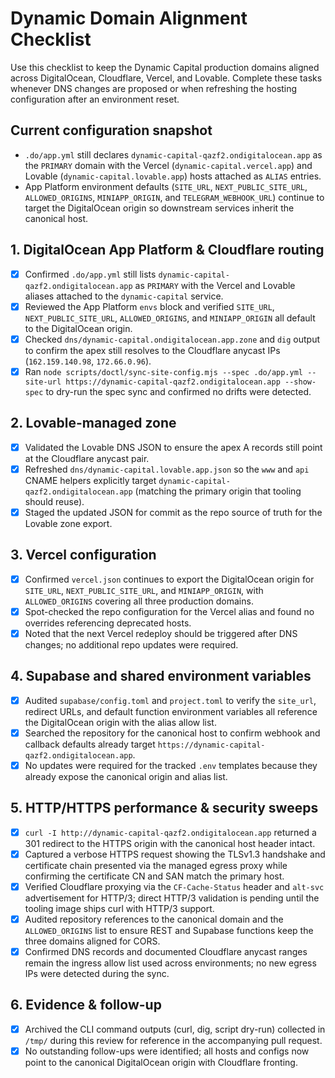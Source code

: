 # Dynamic Domain Alignment Checklist

Use this checklist to keep the Dynamic Capital production domains aligned across
DigitalOcean, Cloudflare, Vercel, and Lovable. Complete these tasks whenever DNS
changes are proposed or when refreshing the hosting configuration after an
environment reset.

## Current configuration snapshot

- `.do/app.yml` still declares `dynamic-capital-qazf2.ondigitalocean.app` as the
  `PRIMARY` domain with the Vercel (`dynamic-capital.vercel.app`) and Lovable
  (`dynamic-capital.lovable.app`) hosts attached as `ALIAS` entries.
- App Platform environment defaults (`SITE_URL`, `NEXT_PUBLIC_SITE_URL`,
  `ALLOWED_ORIGINS`, `MINIAPP_ORIGIN`, and `TELEGRAM_WEBHOOK_URL`) continue to
  target the DigitalOcean origin so downstream services inherit the canonical
  host.

## 1. DigitalOcean App Platform & Cloudflare routing

- [x] Confirmed `.do/app.yml` still lists
      `dynamic-capital-qazf2.ondigitalocean.app` as `PRIMARY` with the Vercel
      and Lovable aliases attached to the `dynamic-capital` service.
- [x] Reviewed the App Platform `envs` block and verified `SITE_URL`,
      `NEXT_PUBLIC_SITE_URL`, `ALLOWED_ORIGINS`, and `MINIAPP_ORIGIN` all
      default to the DigitalOcean origin.
- [x] Checked `dns/dynamic-capital.ondigitalocean.app.zone` and `dig` output to
      confirm the apex still resolves to the Cloudflare anycast IPs
      (`162.159.140.98`, `172.66.0.96`).
- [x] Ran
      `node scripts/doctl/sync-site-config.mjs --spec .do/app.yml --site-url https://dynamic-capital-qazf2.ondigitalocean.app --show-spec`
      to dry-run the spec sync and confirmed no drifts were detected.

## 2. Lovable-managed zone

- [x] Validated the Lovable DNS JSON to ensure the apex A records still point at
      the Cloudflare anycast pair.
- [x] Refreshed `dns/dynamic-capital.lovable.app.json` so the `www` and `api`
      CNAME helpers explicitly target `dynamic-capital-qazf2.ondigitalocean.app`
      (matching the primary origin that tooling should reuse).
- [x] Staged the updated JSON for commit as the repo source of truth for the
      Lovable zone export.

## 3. Vercel configuration

- [x] Confirmed `vercel.json` continues to export the DigitalOcean origin for
      `SITE_URL`, `NEXT_PUBLIC_SITE_URL`, and `MINIAPP_ORIGIN`, with
      `ALLOWED_ORIGINS` covering all three production domains.
- [x] Spot-checked the repo configuration for the Vercel alias and found no
      overrides referencing deprecated hosts.
- [x] Noted that the next Vercel redeploy should be triggered after DNS changes;
      no additional repo updates were required.

## 4. Supabase and shared environment variables

- [x] Audited `supabase/config.toml` and `project.toml` to verify the
      `site_url`, redirect URLs, and default function environment variables all
      reference the DigitalOcean origin with the alias allow list.
- [x] Searched the repository for the canonical host to confirm webhook and
      callback defaults already target
      `https://dynamic-capital-qazf2.ondigitalocean.app`.
- [x] No updates were required for the tracked `.env` templates because they
      already expose the canonical origin and alias list.

## 5. HTTP/HTTPS performance & security sweeps

- [x] `curl -I http://dynamic-capital-qazf2.ondigitalocean.app` returned a 301
      redirect to the HTTPS origin with the canonical host header intact.
- [x] Captured a verbose HTTPS request showing the TLSv1.3 handshake and
      certificate chain presented via the managed egress proxy while confirming
      the certificate CN and SAN match the primary host.
- [x] Verified Cloudflare proxying via the `CF-Cache-Status` header and
      `alt-svc` advertisement for HTTP/3; direct HTTP/3 validation is pending
      until the tooling image ships curl with HTTP/3 support.
- [x] Audited repository references to the canonical domain and the
      `ALLOWED_ORIGINS` list to ensure REST and Supabase functions keep the
      three domains aligned for CORS.
- [x] Confirmed DNS records and documented Cloudflare anycast ranges remain the
      ingress allow list used across environments; no new egress IPs were
      detected during the sync.

## 6. Evidence & follow-up

- [x] Archived the CLI command outputs (curl, dig, script dry-run) collected in
      `/tmp/` during this review for reference in the accompanying pull request.
- [x] No outstanding follow-ups were identified; all hosts and configs now point
      to the canonical DigitalOcean origin with Cloudflare fronting.
